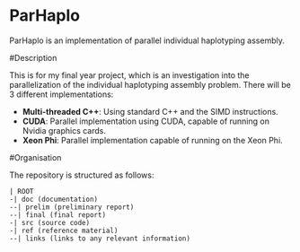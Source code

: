 # ParHaplo
ParHaplo is an implementation of parallel individual haplotyping assembly. 

#Description 

This is for my final year project, which is an investigation into the parallelization of the individual haplotyping assembly problem. There will be 3 different implementations:
* __Multi-threaded C++__: Using standard C++ and the SIMD instructions.
* __CUDA__: Parallel implementation using CUDA, capable of running on Nvidia graphics cards. 
* __Xeon Phi__: Parallel implementation capable of running on the Xeon Phi.

#Organisation 

The repository is structured as follows:

```
| ROOT
-| doc (documentation)
--| prelim (preliminary report)
--| final (final report)
-| src (source code)
-| ref (reference material)
--| links (links to any relevant information)
```
